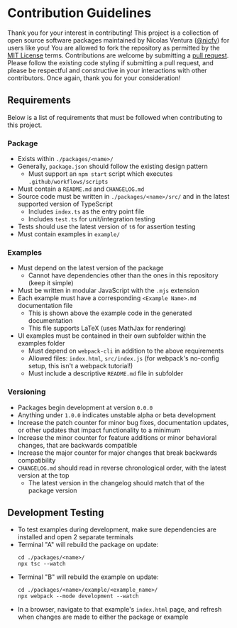 # Contribution Guidelines
Thank you for your interest in contributing! This project is a collection of open source software packages maintained by Nicolas Ventura ([@nicfv](https://github.com/nicfv)) for users like you! You are allowed to fork the repository as permitted by the [MIT License](https://raw.githubusercontent.com/nicfv/npm/main/LICENSE) terms. Contributions are welcome by submitting a [pull request](https://github.com/nicfv/npm/pulls). Please follow the existing code styling if submitting a pull request, and please be respectful and constructive in your interactions with other contributors. Once again, thank you for your consideration!

## Requirements
Below is a list of requirements that must be followed when contributing to this project.

### Package
- Exists within `./packages/<name>/`
- Generally, `package.json` should follow the existing design pattern
    - Must support an `npm start` script which executes `.github/workflows/scripts`
- Must contain a `README.md` and `CHANGELOG.md`
- Source code must be written in `./packages/<name>/src/` and in the latest supported version of TypeScript
    - Includes `index.ts` as the entry point file
    - Includes `test.ts` for unit/integration testing
- Tests should use the latest version of `t6` for assertion testing
- Must contain examples in `example/`

### Examples
- Must depend on the latest version of the package
    - Cannot have dependencies other than the ones in this repository (keep it simple)
- Must be written in modular JavaScript with the `.mjs` extension
- Each example must have a corresponding `<Example Name>.md` documentation file
    - This is shown above the example code in the generated documentation
    - This file supports LaTeX (uses MathJax for rendering)
- UI examples must be contained in their own subfolder within the examples folder
    - Must depend on `webpack-cli` in addition to the above requirements
    - Allowed files: `index.html`, `src/index.js` (for webpack's no-config setup, this isn't a webpack tutorial!)
    - Must include a descriptive `README.md` file in subfolder

### Versioning
- Packages begin development at version `0.0.0`
- Anything under `1.0.0` indicates unstable alpha or beta development
- Increase the patch counter for minor bug fixes, documentation updates, or other updates that impact functionality to a minimum
- Increase the minor counter for feature additions or minor behavioral changes, that are backwards compatible
- Increase the major counter for major changes that break backwards compatibility
- `CHANGELOG.md` should read in reverse chronological order, with the latest version at the top
    - The latest version in the changelog should match that of the package version

## Development Testing
- To test examples during development, make sure dependencies are installed and open 2 separate terminals
- Terminal "A" will rebuild the package on update:
    ```shell
    cd ./packages/<name>/
    npx tsc --watch
    ```
- Terminal "B" will rebuild the example on update:
    ```shell
    cd ./packages/<name>/example/<example_name>/
    npx webpack --mode development --watch
    ```
- In a browser, navigate to that example's `index.html` page, and refresh when changes are made to either the package or example
